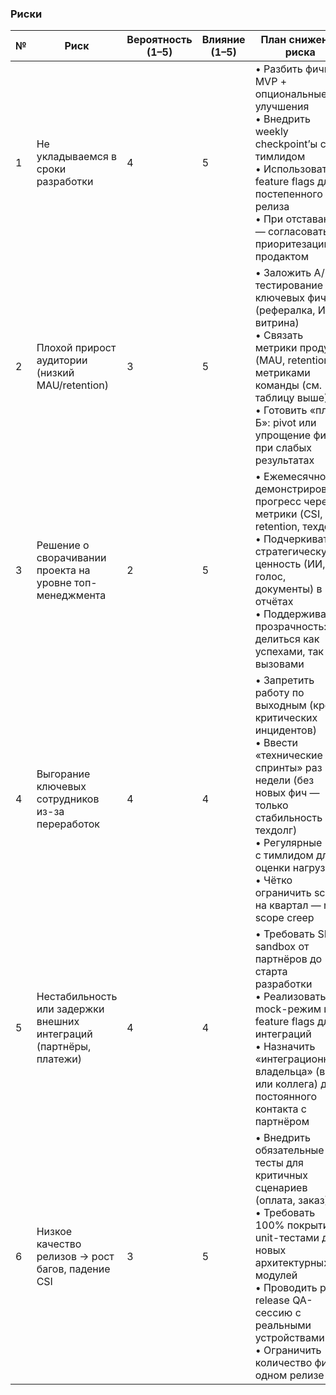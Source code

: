
### Риски

| № | Риск | Вероятность (1–5) | Влияние (1–5) | План снижения риска | Ответственный |
|---|------|------------------|----------------|----------------------|----------------|
| 1 | Не укладываемся в сроки разработки | 4 | 5 | • Разбить фичи на MVP + опциональные улучшения<br>• Внедрить weekly checkpoint’ы с тимлидом<br>• Использовать feature flags для постепенного релиза<br>• При отставании — согласовать приоритезацию с продактом | Тимлид + вы (как техлид) |
| 2 | Плохой прирост аудитории (низкий MAU/retention) | 3 | 5 | • Заложить A/B-тестирование для ключевых фич (рефералка, ИИ-витрина)<br>• Связать метрики продукта (MAU, retention) с метриками команды (см. таблицу выше)<br>• Готовить «план Б»: pivot или упрощение фичи при слабых результатах | Продакт + аналитик (вы — обеспечиваете корректную аналитику в коде) |
| 3 | Решение о сворачивании проекта на уровне топ-менеджмента | 2 | 5 | • Ежемесячно демонстрировать прогресс через метрики (CSI, retention, техдолг)<br>• Подчеркивать стратегическую ценность (ИИ, голос, документы) в отчётах<br>• Поддерживать прозрачность: делиться как успехами, так и вызовами | Тимлид + продакт |
| 4 | Выгорание ключевых сотрудников из-за переработок | 4 | 4 | • Запретить работу по выходным (кроме критических инцидентов)<br>• Ввести «технические спринты» раз в 2 недели (без новых фич — только стабильность и техдолг)<br>• Регулярные 1:1 с тимлидом для оценки нагрузки<br>• Чётко ограничить scope на квартал — no scope creep | Тимлид (вы — как член команды, подаёте сигнал при перегрузке) |
| 5 | Нестабильность или задержки внешних интеграций (партнёры, платежи) | 4 | 4 | • Требовать SLA и sandbox от партнёров до старта разработки<br>• Реализовать mock-режим и feature flags для интеграций<br>• Назначить «интеграционного владельца» (вы или коллега) для постоянного контакта с партнёром | Вы (Android-разработчик) / тимлид |
| 6 | Низкое качество релизов → рост багов, падение CSI | 3 | 5 | • Внедрить обязательные UI-тесты для критичных сценариев (оплата, заказ)<br>• Требовать 100% покрытия unit-тестами для новых архитектурных модулей<br>• Проводить pre-release QA-сессию с реальными устройствами<br>• Ограничить количество фич в одном релизе | Вы + коллега (мидл-разработчик) |
